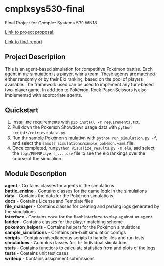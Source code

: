 # cmplxsys530-final
Final Project for Complex Systems 530 WN18

[Link to project proposal.](writeup/proposal/proposal.md)

[Link to final report](writeup/final_report/TurfahAli_CMPLXSYS530_report.pdf)

## Project Description

This is an agent-based simulation for competitive Pokémon battles. Each agent in the simulation is a player, with a team. These agents are matched either randomly or by their Elo ranking, based on the pool of players available. 
The framework used can be used to implement any turn-based two-player game. In addition to Pokémon, Rock Paper Scissors is also implemented with appropriate agents.

## Quickstart
1. Install the requirements with `pip install -r requirements.txt`.
2. Pull down the Pokemon Showdown usage data with `python scripts/retrieve_data.py`.
3. Run the sample Pokémon simulation with `python run_simulation.py -f`, and select the `sample_simulations/sample_pokemon.yaml` file.
4. Once completed, run `python visualize_results.py -m elo`, and select the `logs/PKMNPlayers_....csv` file to see the elo rankings over the course of the simulation.


## Module Description
**agent** - Contains classes for agents in the simulations <br/>
**battle_engine** - Contains classes for the game logic in the simulations <br/>
**data** - Contains the data for the Pokémon simulations <br/>
**docs** - Contains License and Template files <br/>
**file_manager** - Contains classes for creating and parsing logs generated by the simulations <br/>
**interface** - Contains code for the flask interface to play against an agent <br/>
**ladder** - Contains classes for the player matching scheme <br/>
**pokemon_helpers** - Contains helpers for the Pokémon simulations <br/>
**sample_simulations** - Contains pre-built simulation configs <br/>
**scripts** - Contains miscellaneous scripts to handle files and run tests <br/>
**simulations** - Contains classes for the individual simulations <br/>
**stats** - Contains functions to calculate statistics from and plots of the logs <br/>
**tests** - Contains unit test cases <br/>
**writeup** - Contains assignment submissions <br/>
